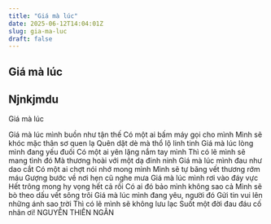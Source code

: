 ```yaml
---
title: "Giá mà lúc"
date: 2025-06-12T14:04:01Z
slug: gia-ma-luc
draft: false
---
```


## Giá mà lúc

## Njnkjmdu

Giá mà lúc
 
Giá mà lúc mình buồn như tận thế
Có một ai bấm máy gọi cho mình
Mình sẽ khóc mặc thân sơ quen lạ
Quên dặt dè mà thổ lộ linh tinh
Giá mà lúc lòng mình đang yếu đuối
Có một ai yên lặng nắm tay mình
Thì có lẽ mình sẽ mang tình đó
Mà thương hoài với một dạ đinh ninh
Giá mà lúc mình đau như dao cắt
Có một ai chợt nói nhớ mong mình
Mình sẽ tự băng vết thương rớm máu
Gượng bước về nơi hẹn cũ nghe mưa
Giá mà lúc mình rơi vào đáy vực
Hết trông mong hy vọng hết cả rồi
Có ai đó bảo mình không sao cả
Mình sẽ bò theo dấu vết sông trôi
Giá mà lúc mình đang yêu, người đó
Gửi tin vui lên những ánh sao trời
Thì có lẽ mình sẽ không lưu lạc
Suốt một đời đau đáu cố nhân ơi!
NGUYỄN THIÊN NGÂN